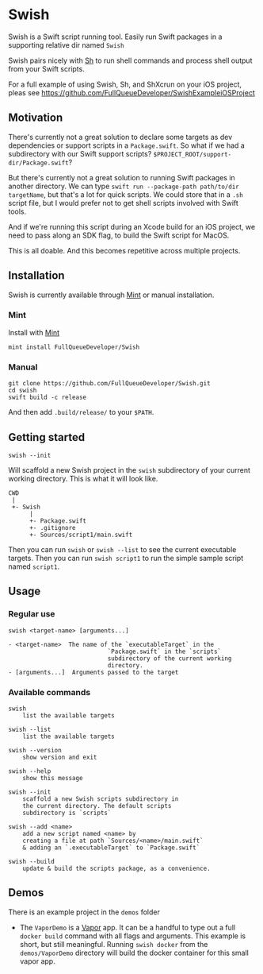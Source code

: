 # Swish

Swish is a Swift script running tool. Easily run Swift packages in a supporting relative dir named `Swish`

Swish pairs nicely with [Sh](https://github.com/FullQueueDeveloper/Sh) to run shell commands and process shell output from your Swift scripts.

For a full example of using Swish, Sh, and ShXcrun on your iOS project, pleas see https://github.com/FullQueueDeveloper/SwishExampleiOSProject

## Motivation

There's currently not a great solution to declare some targets as dev dependencies or support scripts in a `Package.swift`. So what if we had a subdirectory with our Swift support scripts? `$PROJECT_ROOT/support-dir/Package.swift`?

But there's currently not a great solution to running Swift packages in another directory. We can type `swift run --package-path path/to/dir targetName`, but that's a lot for quick scripts. We could store that in a `.sh` script file, but I would prefer not to get shell scripts involved with Swift tools.

And if we're running this script during an Xcode build for an iOS project, we need to pass along an SDK flag, to build the Swift script for MacOS.

This is all doable. And this becomes repetitive across multiple projects.

## Installation

Swish is currently available through [Mint](https://github.com/yonaskolb/Mint) or manual installation.

### Mint

Install with [Mint](https://github.com/yonaskolb/Mint)

    mint install FullQueueDeveloper/Swish

### Manual

    git clone https://github.com/FullQueueDeveloper/Swish.git
    cd swish
    swift build -c release

And then add `.build/release/` to your `$PATH`.

## Getting started

    swish --init

Will scaffold a new Swish project in the `swish` subdirectory of your current working directory. This is what it will look like.

    CWD
     |
     +- Swish
          |
          +- Package.swift
          +- .gitignore
          +- Sources/script1/main.swift

Then you can run `swish` or `swish --list` to see the current executable targets. Then you can run `swish script1` to run the simple sample script named `script1`.

## Usage

### Regular use

    swish <target-name> [arguments...]

    - <target-name>  The name of the `executableTarget` in the
                                `Package.swift` in the `scripts`
                                subdirectory of the current working
                                directory.
    - [arguments...]  Arguments passed to the target

### Available commands

    swish
        list the available targets

    swish --list
        list the available targets

    swish --version
        show version and exit

    swish --help
        show this message

    swish --init
        scaffold a new Swish scripts subdirectory in
        the current directory. The default scripts
        subdirectory is `scripts`

    swish --add <name>
        add a new script named <name> by
        creating a file at path `Sources/<name>/main.swift`
        & adding an `.executableTarget` to `Package.swift`

    swish --build
        update & build the scripts package, as a convenience.

## Demos

There is an example project in the `demos` folder

- The `VaporDemo` is a [Vapor](https://vapor.codes) app. It can be a handful to type out a full `docker build` command with all flags and arguments. This example is short, but still meaningful. Running `swish docker` from the `demos/VaporDemo` directory will build the docker container for this small vapor app.
